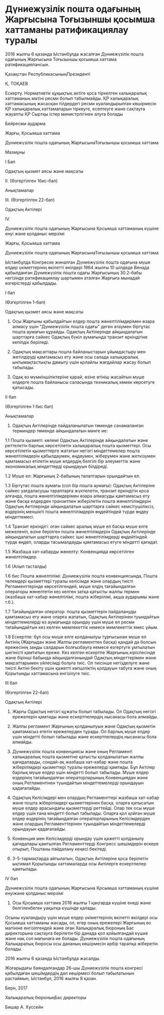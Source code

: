 # Дүниежүзілік пошта одағының Жарғысына Тоғызыншы қосымша  хаттаманы ратификациялау туралы

2016 жылғы 6 қазанда Ыстанбұлда жасалған Дүниежүзілік пошта одағының Жарғысына Тоғызыншы қосымша хаттама ратификациялансын.

Қазақстан РеспубликасыныңПрезиденті

Қ. ТОҚАЕВ

Ескерту. Нормативтік құқықтық актіге қоса тіркелген халықаралық хаттаманың мәтіні ресми болып табылмайды. ҚР халықаралық хаттамасының жасасқан тілдердегі ресми куәландырылған көшірмесін ҚР халықаралық хаттамаларын тіркеуге, есептеуге және сақтауға жауапты ҚР Сыртқы істер министрлігінен алуға болады

Бейресми аударма

Жарғы, Қосымша хаттама

Дүниежүзілік пошта одағының ЖарғысынаТоғызыншы қосымша хаттама

Мазмұны

І Бап

Одақтың қызмет аясы және мақсаты

IІ. (Өзгертілген 1бис-бап)

Анықтамалар

IIІ. (Өзгертілген 22-бап)

Одақтың Актілері

IV. 

Дүниежүзілік пошта одағының Жарғысына Қосымша хаттаманың күшіне енуі және қолданыс мерзімі

Жарғы, Қосымша хаттама

Дүниежүзілік пошта одағының ЖарғысынаТоғызыншы қосымша хаттама

Ыстанбұлда Конгреске жиналған Дүниежүзілік пошта одағына мүше елдер үкіметтерінің өкілетті өкілдері 1964 жылғы 10 шілдеде Венада қабылданған Дүниежүзілік пошта одағы Жарғысының 30.2-бабы негізінде ратификациялау шартымен аталған Жарғыға мынадай өзгерістерді қабылдады.

I бап

(Өзгертілген 1-бап)

Одақтың қызмет аясы және мақсаты

1. Осы Жарғыны қабылдайтын елдер пошта жөнелтілімдерімен өзара алмасу үшін "Дүниежүзілік пошта одағы" деген атаумен біртұтас пошта аумағын құрайды. Одақтың Актілерінде айқындалатын шарттарға сәйкес Одақтың бүкіл аумағында транзит еркіндігіне кепілдік беріледі.

2. Одақтың мақсаттары пошта байланыстарын ұйымдастыру мен жетілдіруді қамтамасыз ету және осы салада халықаралық ынтымақтастықты дамыту үшін қолайлы жағдайлар жасау болып табылады.

3. Одақ өз мүмкіншіліктеріне қарай, өзіне өтініш жасайтын мүше елдерге пошта байланысы саласында техникалық көмек көрсетуге қатысады.

II бап

(Өзгертілген 1 бис бап)

Анықтамалар

1. Одақтың Актілерінде пайдаланылатын төменде санамаланған терминдер төменде айқындалатын мәнге ие:

1.1 Пошта қызметі: көлемі Одақтың Актілерінде айқындалатын және реттелетін барлық көрсетілетін халықаралық пошта қызметтері. Осы көрсетілетін қызметтерге жататын негізгі міндеттемелер пошта жөнелтілімдерін қабылдаумен, өңдеумен, жіберумен және жеткізумен қамтамасыз етілетін мүше елдердің белгілі бір әлеуметтік және экономикалық міндеттерді орындауын білдіреді.

1.2 Мүше ел: Жарғының 2-бабының талаптарын орындайтын ел.

1.3 Біртұтас пошта аумағы (сол бір пошта аумағы): Одақтың Актілеріне сәйкес уағдаласушы тараптарға жүктелетін, транзит еркіндігін қоса алғанда, пошта жөнелтілімдерімен өзара алмасуды қамтамасыз ету және басқа елдерден транзитпен жіберілетін пошта жөнелтілімдерін Одақтың Актілерінде айқындалатын шарттарға сәйкес кемсітушіліксіз, өздерінің меншікті пошта жөнелтілімдерін өңдейтіндей түрде өңдеу міндеттемесі.

1.4 Транзит еркіндігі: оған сәйкес аралық мүше ел басқа мүше елге межеленіп, өзіне берілген пошта жөнелтілімдерін Одақтың Актілерінде айқындалатын шарттарға сәйкес ішкі жөнелтілімдерді өңдейтіндей түрде өңдеп, оларды тасымалдауды қамтамасыз етуге міндетті қағидат.

1.5 Жазбаша хат-хабарды жөнелту: Конвенцияда көрсетілген жөнелтілімдер.

1.6 (Алып тасталды)

1.6 бис Пошта жөнелтілімі: Дүниежүзілік пошта конвенциясында, Пошта төлемдері қызметтері туралы келісімде және олардың тиісті Регламенттерінде көрсетілгендей, мүше елдің тағайындалған операторы жөнелтетін кез келген затқа қатысты жалпы термин (жазбаша хат-хабар жөнелтілімі, пошта жіберілімі, ақша аударымы және т.б.).

1.7 Тағайындалған оператор: пошта қызметтерін пайдалануды қамтамасыз ету және оларға жататын, Одақтың Актілерінен туындайтын міндеттемелерді өз аумағында орындау үшін мүше ел ресми тағайындайтын кез келген мемлекеттік немесе мемлекеттік емес ұйым.

1.8 Ескертпе: бұл осы мүше елге қолданылуы тұрғысынан мүше ел Актінің (Жарғыдан және Жалпы регламенттен басқа) қандай да болсын ережесінің заңды салдарын болғызбауға немесе өзгертуге ұмтылатын шегіністі қамтитын ереже. Кез келген ескертпе Жарғының кіріспесінде және бірінші бабында айқындалғанындай Одақтың міндеттерімен және мақсаттарымен үйлесімді болуға тиіс. Ол тиісінше негізделуге және тиісті Актіні бекіту үшін қажетті көпшіліктің қолдауын табуға және оның Қорытынды хаттамасына енгізілуге тиіс.

III бап

(Өзгертілген 22-бап)

Одақтың Актілері

1. Жарғы Одақтың негізгі құжаты болып табылады. Ол Одақтың негізгі ережелерін қамтиды және ескертпелердің нысанасы бола алмайды.

2. Жалпы регламент Жарғының қолданылуын және Одақтың қызметін қамтамасыз ететін ережелерден тұрады. Ол барлық мүше елдер үшін міндетті болып табылады және ескертпелердің нысанасы бола алмайды.

3. Дүниежүзілік пошта конвенциясы және оның Регламенті халықаралық пошта қызметіне қатысты қолданылатын жалпы қағидаларды, сондай-ақ жазбаша хат-хабар және пошта жіберілімдері қызметтері туралы ережелерді қамтиды. Бұл Актілер барлық мүше елдер үшін міндетті болып табылады. Мүше елдер өздерінің тағайындалған операторларының Конвенциядан және оның Регламентінен туындайтын міндеттемелерді орындауын қадағалайды.

4. Одақтың Келісімдері мен олардың Регламенттері жазбаша хат-хабар және пошта жіберілімдері қызметтерінен басқа, оларға қатысатын мүше елдер арасындағы қызметтерді реттейді. Олар тек осы мүше елдер үшін ғана міндетті болып табылады. Оларға қол қойған мүше елдер өздерінің тағайындалған операторларының Келісімдерден және олардың Регламенттерінен туындайтын міндеттемелерді орындауын қадағалайды.

5. Конвенция мен Келісімдерді орындау үшін қажетті қолданылу қағидалары қамтылған Регламенттерді Конгресс шешімдерін ескере отырып, Поштаны пайдалану кеңесі бекітеді.

6. 3-5-тармақтарда айтылатын, Одақтың Актілеріне қоса берілетін ықтимал Қорытынды хаттамаларда осы Актілерге ескертпелер қамтылады.

IV бап

Дүниежүзілік пошта одағының Жарғысына Қосымша хаттаманың күшіне енуіжәне қолданыс мерзімі

1. Осы Қосымша хаттама 2018 жылғы 1 қаңтарда күшіне енеді және белгіленбеген уақытқа күшінде қалады.

Осыны куәландыру үшін мүше елдер үкіметтерінің өкілетті өкілдері осы Қосымша хаттаманы жасады, ол, егер оның ережелері Жарғының өз мәтініне енгізілгендей және оған Халықаралық бюроның Бас директорына сақтауға берілетін бір данада қол қойылғандай күшке және нақ сол мағынаға ие болады. Дүниежүзілік пошта одағының Халықаралық бюросы осы дананың көшірмесін әрбір тарапқа жіберетін болады.

2016 жылғы 6 қазанда Ыстанбұлда жасалды.

Жоғарыдағы баяндалғандар 26-шы Дүниежүзілік пошта конгресі қабылдаған шешімдердің дәл көшірмесі болып табылатынын растаймын, Ыстанбұл, 2016 жылғы 8 қазан.

Берн, 2017

Халықаралық бюроныңБас директоры

Бишар А. Хуссейн

